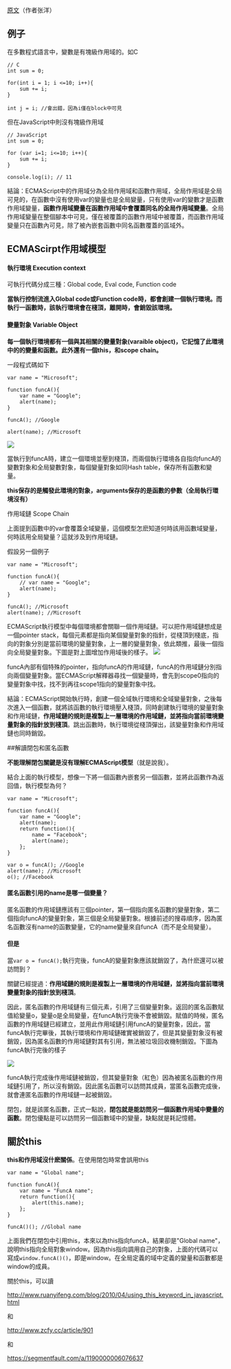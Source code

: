 [原文](http://www.cnblogs.com/leoo2sk/archive/2010/12/19/ecmascript-scope.html#comment_tip)（作者张洋）


## 例子

在多數程式語言中，變數是有塊級作用域的。如C
```
// C
int sum = 0;

for(int i = 1; i <=10; i++){
    sum += i;
}

int j = i; //會出錯，因為i僅在block中可見

```
但在JavaScript中則沒有塊級作用域
```
// JavaScript
int sum = 0;

for (var i=1; i<=10; i++){
    sum += i;
}

console.log(i); // 11
```
結論：ECMAScript中的作用域分為全局作用域和函數作用域，全局作用域是全局可見的，在函數中沒有使用var的變量也是全局變量，只有使用var的變數才是函數作用域變量，**函數作用域變量在函數作用域中會覆蓋同名的全局作用域變量**。全局作用域變量在整個腳本中可見，僅在被覆蓋的函數作用域中被覆蓋，而函數作用域變量只在函數內可見，除了被內嵌套函數中同名函數覆蓋的區域外。

## ECMAScirpt作用域模型

#### 執行環境 Execution context
可執行代碼分成三種：Global code, Eval code, Function code

****當執行控制流進入Global code或Function code時，都會創建一個執行環境。而執行一函數時，該執行環境會在棧頂，離開時，會銷毀該環境。****

#### 變量對象 Variable Object
****每一個執行環境都有一個與其相關的變量對象(varaible object)，它記憶了此環境中的的變量和函數。此外還有一個this，和scope chain。****

一段程式碼如下
```
var name = "Microsoft";

function funcA(){
    var name = "Google";
    alert(name);
}

funcA(); //Google

alert(name); //Microsoft
```

![](http://images.cnblogs.com/cnblogs_com/leoo2sk/201012/201012192354556315.png)

當執行到funcA時，建立一個環境並壓到棧頂，而兩個執行環境各自指向funcA的變數對象和全局變數對象，每個變量對象如同Hash table，保存所有函數和變量。

****this保存的是觸發此環境的對象，arguments保存的是函數的參數（全局執行環境沒有）****

作用域鏈 Scope Chain

上面提到函數中的var會覆蓋全域變量，這個模型怎麽知道何時該用函數域變量，何時該用全局變量？這就涉及到作用域鏈。

假設另一個例子
```
var name = "Microsoft";

function funcA(){
    // var name = "Google";
    alert(name);
}

funcA(); //Microsoft
alert(name); //Microsoft
```
ECMAScript執行模型中每個環境都會關聯一個作用域鏈。可以把作用域鏈想成是一個pointer stack，每個元素都是指向某個變量對象的指針，從棧頂到棧底，指向的對象分別是當前環境的變量對象，上一層的變量對象，依此類推，最後一個指向全局變量對象。下圖是對上圖增加作用域後的樣子。
![](http://images.cnblogs.com/cnblogs_com/leoo2sk/201012/201012192354569281.png)

funcA內部有個特殊的pointer，指向funcA的作用域鏈，funcA的作用域鏈分別指向兩個變量對象。當ECMAScript解釋器尋找一個變量時，會先到scope0指向的變量對象中找，找不到再往scope1指向的變量對象中找。

結論：ECMAScript開始執行時，創建一個全域執行環境和全域變量對象，之後每次進入一個函數，就將該函數的執行環境壓入棧頂，同時創建執行環境的變量對象和作用域鏈，****作用域鏈的規則是複製上一層環境的作用域鏈，並將指向當前環境變量對象的指針放到棧頂****。跳出函數時，執行環境從棧頂彈出，該變量對象和作用域鏈也同時銷毀。


##解讀閉包和匿名函數


****不能理解閉包關鍵是沒有理解ECMAScript模型****（就是說我）。


結合上面的執行模型，想像一下將一個函數內嵌套另一個函數，並將此函數作為返回值，執行模型為何？

```
var name = "Microsoft";

function funcA(){
    var name = "Google";
    alert(name);
    return function(){
        name = "Facebook";
        alert(name);
    };
}

var o = funcA(); //Google
alert(name); //Microsoft
o(); //Facebook
```

#### 匿名函數引用的name是哪一個變量？
匿名函數的作用域鏈應該有三個pointer，第一個指向匿名函數的變量對象，第二個指向funcA的變量對象，第三個是全局變量對象。根據前述的搜尋順序，因為匿名函數沒有name的函數變量，它的name變量來自funcA（而不是全局變量）。

#### 但是

當`var o = funcA();`執行完後，funcA的變量對象應該就銷毀了，為什麽還可以被訪問到？

關鍵已經提過：****作用域鏈的規則是複製上一層環境的作用域鏈，並將指向當前環境變量對象的指針放到棧頂****。

因此，匿名函數的作用域鏈有三個元素，引用了三個變量對象。返回的匿名函數賦值給變量o，變量o是全局變量，在funcA執行完後不會被銷毀。賦值的時候，匿名函數的作用域鏈已經建立，並用此作用域鏈引用funcA的變量對象，因此，當funcA執行完畢後，其執行環境和作用域鏈確實被銷毀了，但是其變量對象沒有被銷毀，因為匿名函數的作用域鏈對其有引用，無法被垃圾回收機制銷毀。下圖為funcA執行完後的樣子

![](http://images.cnblogs.com/cnblogs_com/leoo2sk/201012/201012201546086372.png)

funcA執行完成後作用域鏈被銷毀，但其變量對象（紅色）因為被匿名函數的作用域鏈引用了，所以沒有銷毀。因此匿名函數可以訪問其成員，當匿名函數完成後，就會連匿名函數的作用域鏈一起被銷毀。

閉包，就是該匿名函數，正式一點說，****閉包就是能訪問另一個函數作用域中變量的函數****。閉包優點是可以訪問另一個函數域中的變量，缺點就是耗記憶體。


## 關於this
****this和作用域沒什麽關係****。在使用閉包時常會誤用this

```
var name = "Global name";

function funcA(){
    var name = "FuncA name";
    return function(){
        alert(this.name);
    };
}

funcA()(); //Global name
```

上面我們在閉包中引用this，本來以為this指向funcA，結果卻是"Global name"，說明this指向全局對象window。因為this指向調用自己的對象，上面的代碼可以寫成`window.funcA()()`，即是window。在全局定義的域中定義的變量和函數都是window的成員。


關於this，可以讀

http://www.ruanyifeng.com/blog/2010/04/using_this_keyword_in_javascript.html

和

http://www.zcfy.cc/article/901

和

https://segmentfault.com/a/1190000006076637










